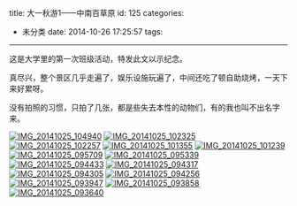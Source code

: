 title: 大一秋游1——中南百草原
id: 125
categories:
  - 未分类
date: 2014-10-26 17:25:57
tags:
---

这是大学里的第一次班级活动，特发此文以示纪念。

真尽兴，整个景区几乎走遍了，娱乐设施玩遍了，中间还吃了顿自助烧烤，一天下来好累呀。

没有拍照的习惯，只拍了几张，都是些失去本性的动物们，有的我也叫不出名字来。

[![IMG_20141025_104940](http://blog.cosimahan.com/wp-content/uploads/2014/11/IMG_20141025_104940-300x225.jpg)](http://blog.cosimahan.com/wp-content/uploads/2014/11/IMG_20141025_104940.jpg) [![IMG_20141025_102325](http://blog.cosimahan.com/wp-content/uploads/2014/11/IMG_20141025_102325-e1415334508927-300x225.jpg)](http://blog.cosimahan.com/wp-content/uploads/2014/11/IMG_20141025_102325-e1415334508927.jpg) [![IMG_20141025_102257](http://blog.cosimahan.com/wp-content/uploads/2014/11/IMG_20141025_102257-e1415334434711-300x225.jpg)](http://blog.cosimahan.com/wp-content/uploads/2014/11/IMG_20141025_102257-e1415334434711.jpg) [![IMG_20141025_101355](http://blog.cosimahan.com/wp-content/uploads/2014/11/IMG_20141025_101355-e1415334543795-300x225.jpg)](http://blog.cosimahan.com/wp-content/uploads/2014/11/IMG_20141025_101355-e1415334543795.jpg) [![IMG_20141025_101239](http://blog.cosimahan.com/wp-content/uploads/2014/11/IMG_20141025_101239-300x225.jpg)](http://blog.cosimahan.com/wp-content/uploads/2014/11/IMG_20141025_101239.jpg) [![IMG_20141025_095709](http://blog.cosimahan.com/wp-content/uploads/2014/11/IMG_20141025_095709-e1415334687827-300x225.jpg)](http://blog.cosimahan.com/wp-content/uploads/2014/11/IMG_20141025_095709-e1415334687827.jpg) [![IMG_20141025_095339](http://blog.cosimahan.com/wp-content/uploads/2014/11/IMG_20141025_095339-300x225.jpg)](http://blog.cosimahan.com/wp-content/uploads/2014/11/IMG_20141025_095339.jpg) [![IMG_20141025_094433](http://blog.cosimahan.com/wp-content/uploads/2014/11/IMG_20141025_094433-e1415334812956-225x300.jpg)](http://blog.cosimahan.com/wp-content/uploads/2014/11/IMG_20141025_094433-e1415334812956.jpg) [![IMG_20141025_094317](http://blog.cosimahan.com/wp-content/uploads/2014/11/IMG_20141025_094317-300x225.jpg)](http://blog.cosimahan.com/wp-content/uploads/2014/11/IMG_20141025_094317.jpg) [![IMG_20141025_094305](http://blog.cosimahan.com/wp-content/uploads/2014/11/IMG_20141025_094305-300x225.jpg)](http://blog.cosimahan.com/wp-content/uploads/2014/11/IMG_20141025_094305.jpg) [![IMG_20141025_094256](http://blog.cosimahan.com/wp-content/uploads/2014/11/IMG_20141025_094256-300x225.jpg)](http://blog.cosimahan.com/wp-content/uploads/2014/11/IMG_20141025_094256.jpg) [![IMG_20141025_093947](http://blog.cosimahan.com/wp-content/uploads/2014/11/IMG_20141025_093947-300x225.jpg)](http://blog.cosimahan.com/wp-content/uploads/2014/11/IMG_20141025_093947.jpg) [![IMG_20141025_093858](http://blog.cosimahan.com/wp-content/uploads/2014/11/IMG_20141025_093858-300x225.jpg)](http://blog.cosimahan.com/wp-content/uploads/2014/11/IMG_20141025_093858.jpg) [![IMG_20141025_093640](http://blog.cosimahan.com/wp-content/uploads/2014/11/IMG_20141025_093640-300x225.jpg)](http://blog.cosimahan.com/wp-content/uploads/2014/11/IMG_20141025_093640.jpg)